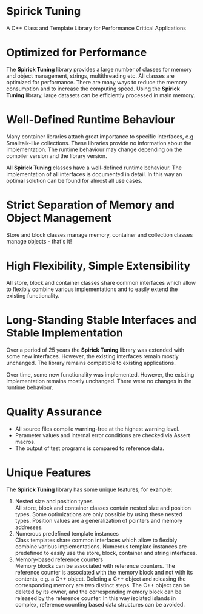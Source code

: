 # Spirick Tuning

A C++ Class and Template Library for Performance Critical Applications

# Optimized for Performance

The **Spirick Tuning** library provides a large number of classes for memory and object management, strings, multithreading etc.
All classes are optimized for performance.
There are many ways to reduce the memory consumption and to increase the computing speed.
Using the **Spirick Tuning** library, large datasets can be efficiently processed in main memory.

# Well-Defined Runtime Behaviour

Many container libraries attach great importance to specific interfaces, e.g Smalltalk-like collections.
These libraries provide no information about the implementation.
The runtime behaviour may change depending on the compiler version and the library version.

All **Spirick Tuning** classes have a well-defined runtime behaviour.
The implementation of all interfaces is documented in detail.
In this way an optimal solution can be found for almost all use cases.

# Strict Separation of Memory and Object Management

Store and block classes manage memory, container and collection classes manage objects - that's it!

# High Flexibility, Simple Extensibility

All store, block and container classes share common interfaces which allow
to flexibly combine various implementations and to easily extend the existing functionality.

# Long-Standing Stable Interfaces and Stable Implementation

Over a period of 25 years the **Spirick Tuning** library was extended with some new interfaces.
However, the existing interfaces remain mostly unchanged.
The library remains compatible to existing applications.

Over time, some new functionality was implemented.
However, the existing implementation remains mostly unchanged.
There were no changes in the runtime behaviour.

# Quality Assurance

* All source files compile warning-free at the highest warning level.
* Parameter values and internal error conditions are checked via Assert macros.
* The output of test programs is compared to reference data.

# Unique Features

The **Spirick Tuning** library has some unique features, for example:

1. Nested size and position types  
   All store, block and container classes contain nested size and position types.
   Some optimizations are only possible by using these nested types.
   Position values are a generalization of pointers and memory addresses.
2. Numerous predefined template instances  
   Class templates share common interfaces which allow to flexibly combine various implementations.
   Numerous template instances are predefined to easily use the store, block, container and string interfaces.
3. Memory-based reference counters  
   Memory blocks can be associated with reference counters.
   The reference counter is associated with the memory block and not with its contents, e.g. a C++ object.
   Deleting a C++ object and releasing the corresponding memory are two distinct steps.
   The C++ object can be deleted by its owner, and the corresponding memory block can be released by the reference counter.
   In this way isolated islands in complex, reference counting based data structures can be avoided.
